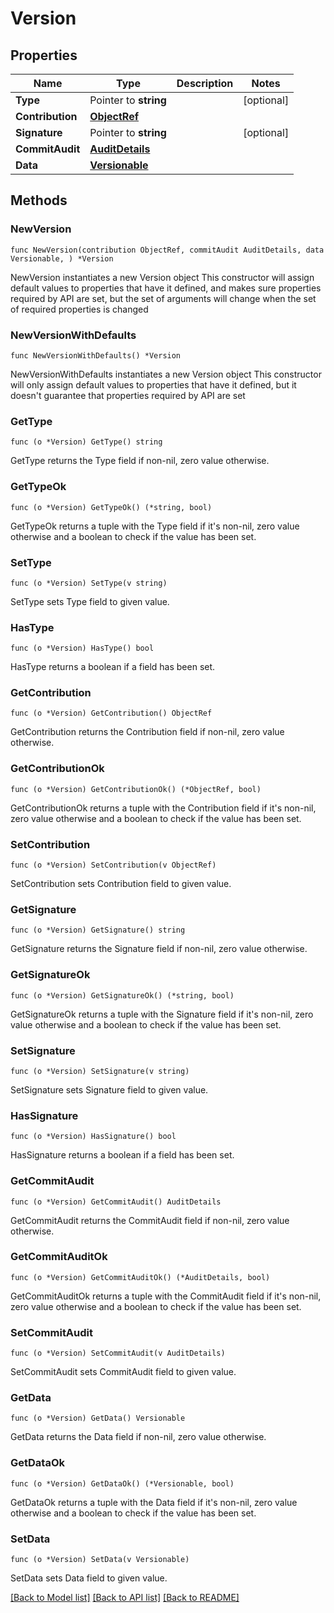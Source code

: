# Version

## Properties

Name | Type | Description | Notes
------------ | ------------- | ------------- | -------------
**Type** | Pointer to **string** |  | [optional] 
**Contribution** | [**ObjectRef**](ObjectRef.md) |  | 
**Signature** | Pointer to **string** |  | [optional] 
**CommitAudit** | [**AuditDetails**](AuditDetails.md) |  | 
**Data** | [**Versionable**](Versionable.md) |  | 

## Methods

### NewVersion

`func NewVersion(contribution ObjectRef, commitAudit AuditDetails, data Versionable, ) *Version`

NewVersion instantiates a new Version object
This constructor will assign default values to properties that have it defined,
and makes sure properties required by API are set, but the set of arguments
will change when the set of required properties is changed

### NewVersionWithDefaults

`func NewVersionWithDefaults() *Version`

NewVersionWithDefaults instantiates a new Version object
This constructor will only assign default values to properties that have it defined,
but it doesn't guarantee that properties required by API are set

### GetType

`func (o *Version) GetType() string`

GetType returns the Type field if non-nil, zero value otherwise.

### GetTypeOk

`func (o *Version) GetTypeOk() (*string, bool)`

GetTypeOk returns a tuple with the Type field if it's non-nil, zero value otherwise
and a boolean to check if the value has been set.

### SetType

`func (o *Version) SetType(v string)`

SetType sets Type field to given value.

### HasType

`func (o *Version) HasType() bool`

HasType returns a boolean if a field has been set.

### GetContribution

`func (o *Version) GetContribution() ObjectRef`

GetContribution returns the Contribution field if non-nil, zero value otherwise.

### GetContributionOk

`func (o *Version) GetContributionOk() (*ObjectRef, bool)`

GetContributionOk returns a tuple with the Contribution field if it's non-nil, zero value otherwise
and a boolean to check if the value has been set.

### SetContribution

`func (o *Version) SetContribution(v ObjectRef)`

SetContribution sets Contribution field to given value.


### GetSignature

`func (o *Version) GetSignature() string`

GetSignature returns the Signature field if non-nil, zero value otherwise.

### GetSignatureOk

`func (o *Version) GetSignatureOk() (*string, bool)`

GetSignatureOk returns a tuple with the Signature field if it's non-nil, zero value otherwise
and a boolean to check if the value has been set.

### SetSignature

`func (o *Version) SetSignature(v string)`

SetSignature sets Signature field to given value.

### HasSignature

`func (o *Version) HasSignature() bool`

HasSignature returns a boolean if a field has been set.

### GetCommitAudit

`func (o *Version) GetCommitAudit() AuditDetails`

GetCommitAudit returns the CommitAudit field if non-nil, zero value otherwise.

### GetCommitAuditOk

`func (o *Version) GetCommitAuditOk() (*AuditDetails, bool)`

GetCommitAuditOk returns a tuple with the CommitAudit field if it's non-nil, zero value otherwise
and a boolean to check if the value has been set.

### SetCommitAudit

`func (o *Version) SetCommitAudit(v AuditDetails)`

SetCommitAudit sets CommitAudit field to given value.


### GetData

`func (o *Version) GetData() Versionable`

GetData returns the Data field if non-nil, zero value otherwise.

### GetDataOk

`func (o *Version) GetDataOk() (*Versionable, bool)`

GetDataOk returns a tuple with the Data field if it's non-nil, zero value otherwise
and a boolean to check if the value has been set.

### SetData

`func (o *Version) SetData(v Versionable)`

SetData sets Data field to given value.



[[Back to Model list]](../README.md#documentation-for-models) [[Back to API list]](../README.md#documentation-for-api-endpoints) [[Back to README]](../README.md)



